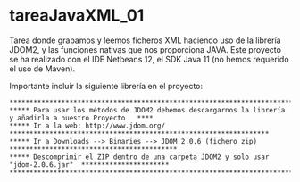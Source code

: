 # tareaJavaXML_01

Tarea donde grabamos y leemos ficheros XML haciendo uso de la librería JDOM2, y las funciones nativas que nos proporciona JAVA.
Este proyecto se ha realizado con el IDE Netbeans 12, el SDK Java 11 (no hemos requerido el uso de Maven).

Importante incluir la siguiente librería en el proyecto:

    **********************************************************************************************************
    ***** Para usar los métodos de JDOM2 debemos descargarnos la librería y añadirla a nuestro Proyecto   ****
    ***** Ir a la web: http://www.jdom.org/  *****************************************************************
    ***** Ir a Downloads --> Binaries --> JDOM 2.0.6 (fichero zip)  ******************************************
    ***** Descomprimir el ZIP dentro de una carpeta JDOM2 y solo usar "jdom-2.0.6.jar"  **********************
    **********************************************************************************************************

